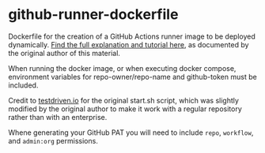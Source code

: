 # github-runner-dockerfile
Dockerfile for the creation of a GitHub Actions runner image to be deployed dynamically. [Find the full explanation and tutorial here](https://baccini-al.medium.com/creating-a-dockerfile-for-dynamically-creating-github-actions-self-hosted-runners-5994cc08b9fb), as documented by the original author of this material.

When running the docker image, or when executing docker compose, environment variables for repo-owner/repo-name and github-token must be included. 

Credit to [testdriven.io](https://testdriven.io/blog/github-actions-docker/) for the original start.sh script, which was slightly modified by the original author to make it work with a regular repository rather than with an enterprise.

Whene generating your GitHub PAT you will need to include `repo`, `workflow`, and `admin:org` permissions.
